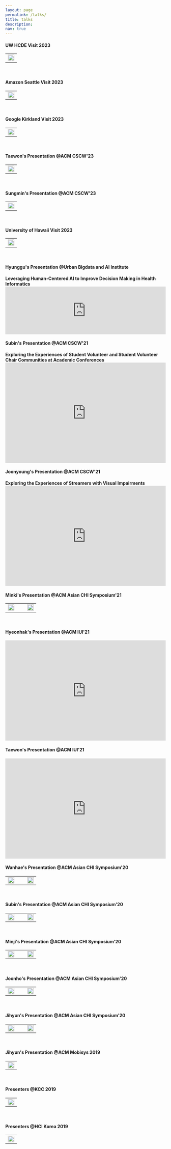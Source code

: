 ```yaml
---
layout: page
permalink: /talks/
title: talks
description:
nav: true
---
```



<h4>UW HCDE Visit 2023</h4>
<table id="TABLENAME">
  <tr class="r1">
    <td class="c2"><img src="/assets/img/hcde_2023.jpg" width="100%" style="vertical-align: -4px"></td>
 </tr>
</table>
<br>

<h4>Amazon Seattle Visit 2023</h4>
<table id="TABLENAME">
  <tr class="r1">
    <td class="c2"><img src="/assets/img/as_2023.jpg" width="100%" style="vertical-align: -4px"></td>
 </tr>
</table>
<br>

<h4>Google Kirkland Visit 2023</h4>
<table id="TABLENAME">
  <tr class="r1">
    <td class="c2"><img src="/assets/img/gk_2023.jpg" width="100%" style="vertical-align: -4px"></td>
 </tr>
</table>
<br>

<h4>Taewon's Presentation @ACM CSCW'23</h4>
<table id="TABLENAME">
  <tr class="r1">
    <td class="c2"><img src="/assets/img/tyoo_cscw23.jpg" width="100%" style="vertical-align: -4px"></td>
 </tr>
</table>
<br>

<h4>Sungmin's Presentation @ACM CSCW'23</h4>
<table id="TABLENAME">
  <tr class="r1">
    <td class="c2"><img src="/assets/img/sna_cscw23.jpg" width="100%" style="vertical-align: -4px"></td>
 </tr>
</table>
<br>

<h4>University of Hawaii Visit 2023</h4>
<table id="TABLENAME">
  <tr class="r1">
    <td class="c2"><img src="/assets/img/uh_2023.jpg" width="100%" style="vertical-align: -4px"></td>
 </tr>
</table>
<br>

<h4>Hyunggu's Presentation @Urban Bigdata and AI Institute</h4>
<b>Leveraging Human-Centered AI to Improve Decision Making in Health Informatics</b>
<iframe width="100%" src="https://www.youtube.com/embed/InN5-mk6TrU" title="YouTube video player" frameborder="0" allow="accelerometer; autoplay; clipboard-write; encrypted-media; gyroscope; picture-in-picture" allowfullscreen></iframe>
<br>
<h4>Subin's Presentation @ACM CSCW'21</h4>
<b>Exploring the Experiences of Student Volunteer and Student Volunteer Chair Communities at Academic Conferences</b>
<iframe width="100%" height="315" src="https://www.youtube.com/embed/LyNje200gQw" title="YouTube video player" frameborder="0" allow="accelerometer; autoplay; clipboard-write; encrypted-media; gyroscope; picture-in-picture" allowfullscreen></iframe>
<br>
<h4>Joonyoung's Presentation @ACM CSCW'21</h4>
<b>Exploring the Experiences of Streamers with Visual Impairments</b>
<iframe width="100%" height="315" src="https://www.youtube.com/embed/kgijqrHRO0c" title="YouTube video player" frameborder="0" allow="accelerometer; autoplay; clipboard-write; encrypted-media; gyroscope; picture-in-picture" allowfullscreen></iframe>
<br>
<h4>Minki's Presentation @ACM Asian CHI Symposium'21</h4>
<table id="TABLENAME">
  <tr class="r1">
    <td class="c2"><img src="/assets/img/mchun_asianchi21_1.png" width="100%" style="vertical-align: -4px"></td>
    <td class="c2"> &nbsp;&nbsp;</td>
    <td class="c2"><img src="/assets/img/mchun_asianchi21_2.png" width="100%" style="vertical-align: -4px"></td>  
    </tr>
</table>
<br>
<h4>Hyeonhak's Presentation @ACM IUI'21</h4>
<iframe width="100%" height="315" src="https://www.youtube.com/embed/DHksk-0sCXQ" title="YouTube video player" frameborder="0" allow="accelerometer; autoplay; clipboard-write; encrypted-media; gyroscope; picture-in-picture" allowfullscreen></iframe>
<br>
<h4>Taewon's Presentation @ACM IUI'21</h4>
<!-- <table id="TABLENAME">
  <tr class="r1">
    <td class="c2"><img src="/assets/img/tyoo_iui21_1.jpg" width="100%" style="vertical-align: -4px"></td>
    <td class="c2"> &nbsp;&nbsp;</td>
    <td class="c2"><img src="/assets/img/tyoo_iui21_2.jpg" width="100%" style="vertical-align: -4px"></td>  </tr>
</table>    -->
<iframe width="100%" height="315" src="https://www.youtube.com/embed/cB9KvMVU1CU" title="YouTube video player" frameborder="0" allow="accelerometer; autoplay; clipboard-write; encrypted-media; gyroscope; picture-in-picture" allowfullscreen></iframe>
<br>
<h4>Wanhae's Presentation @ACM Asian CHI Symposium'20</h4>
<table id="TABLENAME">
  <tr class="r1">
    <td class="c2"><img src="/assets/img/wlee_asianchi20_1.png" width="100%" style="vertical-align: -4px"></td>
    <td class="c2"> &nbsp;&nbsp;</td>
    <td class="c2"><img src="/assets/img/wlee_asianchi20_2.png" width="100%" style="vertical-align: -4px"></td>  </tr>
</table>
<br>
<h4>Subin's Presentation @ACM Asian CHI Symposium'20</h4>
<table id="TABLENAME">
  <tr class="r1">
    <td class="c2"><img src="/assets/img/spark_asianchi20_1.png" width="100%" style="vertical-align: -4px"></td>
    <td class="c2"> &nbsp;&nbsp;</td>
    <td class="c2"><img src="/assets/img/spark_asianchi20_2.png" width="100%" style="vertical-align: -4px"></td>  
    </tr>
</table>
<br>
<h4>Minji's Presentation @ACM Asian CHI Symposium'20</h4>
<table id="TABLENAME">
  <tr class="r1">
    <td class="c2"><img src="/assets/img/mkwon_asianchi20_1.png" width="100%" style="vertical-align: -4px"></td>
    <td class="c2"> &nbsp;&nbsp;</td>
    <td class="c2"><img src="/assets/img/mkwon_asianchi20_2.png" width="100%" style="vertical-align: -4px"></td>  
    </tr>
</table>
<br>
<h4>Joonho's Presentation @ACM Asian CHI Symposium'20</h4>
<table id="TABLENAME">
  <tr class="r1">
    <td class="c2"><img src="/assets/img/jgwon_asianchi20_1.png" width="100%" style="vertical-align: -4px"></td>
    <td class="c2"> &nbsp;&nbsp;</td>
    <td class="c2"><img src="/assets/img/jgwon_asianchi20_2.png" width="100%" style="vertical-align: -4px"></td>  
    </tr>
</table>
<br>
<h4>Jihyun's Presentation @ACM Asian CHI Symposium'20</h4>
<table id="TABLENAME">
  <tr class="r1">
    <td class="c2"><img src="/assets/img/jlee_asianchi20_1.png" width="100%" style="vertical-align: -4px"></td>
    <td class="c2"> &nbsp;&nbsp;</td>
    <td class="c2"><img src="/assets/img/jlee_asianchi20_2.png" width="100%" style="vertical-align: -4px"></td>  
    </tr>
</table>
<br>
<h4>Jihyun's Presentation @ACM Mobisys 2019</h4>
<table id="TABLENAME">
  <tr class="r1">
    <td class="c2"><img src="/assets/img/jlee_mobisys19_1.jpg" width="100%" style="vertical-align: -4px"></td>
 </tr>
</table>
<br>
<h4>Presenters @KCC 2019</h4>
<table id="TABLENAME">
  <tr class="r1">
    <td class="c2"><img src="/assets/img/presenters_kcc19_1.jpg" width="100%" style="vertical-align: -4px"></td>
 </tr>
</table>
<br>
<h4>Presenters @HCI Korea 2019</h4>
<table id="TABLENAME">
  <tr class="r1">
    <td class="c2"><img src="/assets/img/hcik2019_khu_jpg.JPG" width="100%" style="vertical-align: -4px"></td>
 </tr>
</table>
